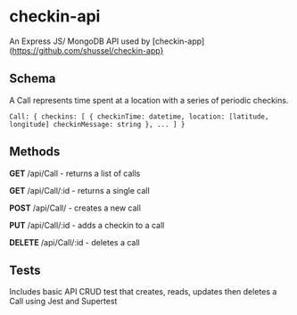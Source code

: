 # checkin-api
An Express JS/ MongoDB API used by [checkin-app](https://github.com/shussel/checkin-app}

## Schema
A Call represents time spent at a location with a series of periodic checkins.

`Call: {
  checkins: [
    {
      checkinTime: datetime,
      location: [latitude, longitude]
      checkinMessage: string
    },
    ...
  ]
}`

## Methods

**GET** /api/Call - returns a list of calls

**GET** /api/Call/:id - returns a single call

**POST** /api/Call/ - creates a new call

**PUT** /api/Call/:id - adds a checkin to a call

**DELETE** /api/Call/:id - deletes a call

## Tests

Includes basic API CRUD test that creates, reads, updates then deletes a Call using Jest and Supertest





